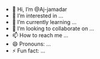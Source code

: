 - 👋 Hi, I’m @Aj-jamadar
- 👀 I’m interested in ...
- 🌱 I’m currently learning ...
- 💞️ I’m looking to collaborate on ...
- 📫 How to reach me ...
- 😄 Pronouns: ...
- ⚡ Fun fact: ...

<!---
Aj-jamadar/Aj-jamadar is a ✨ special ✨ repository because its `README.md` (this file) appears on your GitHub profile.
You can click the Preview link to take a look at your changes.
--->
